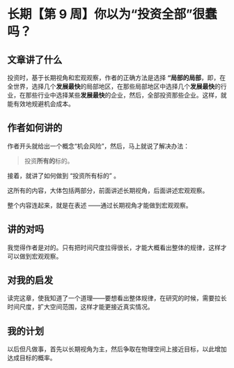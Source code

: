 # 长期【第 9 周】你以为“投资全部”很蠢吗？

## 文章讲了什么

投资时，基于长期视角和宏观观察，作者的正确方法是选择 **“局部的局部**，即，在全世界，选择几个**发展最快**的局部地区，在那些局部地区中选择几个**发展最快**的行业，在那些行业中选择某些**发展最快**的企业，然后，全部投资那些企业。这样，就能有效地规避机会成本。

<!--值得注意的是，在选择完某些发展最快的企业之后，你不能再去选择"某个"发展最快的企业，因为这样做的成功概率极低，你很容易选错标的，而在投资领域，要么你赚钱，要么你亏钱，没有所谓的不赚不亏，你选错了，就意味着亏钱。-->

## 作者如何讲的

作者开头就给出一个概念“机会风险”，然后，马上就说了解决办法：

> 投资**所有的**标的。

接着，就讲了如何做到 “投资所有标的” 。

这所有的内容，大体包括两部分，前面讲述长期视角，后面讲述宏观观察。

整个内容连起来，就是在表述 ——通过长期视角才能做到宏观观察。

## 讲的对吗

我觉得作者是对的。只有把时间尺度拉得很长，才能大概看出整体的规律，这样才可以做到宏观观察。

## 对我的启发

读完这章，使我知道了一个道理——要想看出整体规律，在研究的时候，需要拉长时间尺度，扩大空间范围，这样才能更接近真实情况。

## 我的计划

以后但凡做事，首先以长期视角为主，然后争取在物理空间上接近目标，以此增加达成目标的概率。